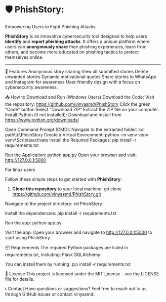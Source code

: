 # 🛡️ PhishStory: 
Empowering Users to Fight Phishing Attacks

**PhishStory** is an innovative cybersecurity tool designed to help users **identify** and **report phishing attacks**. It offers a unique platform where users can **anonymously share** their phishing experiences, learn from others, and become more educated on phishing tactics to protect themselves online.

---

🚀 Features
Anonymous story sharing
View all submitted stories
Delete unwanted stories
Dynamic motivational quotes
Share stories to WhatsApp and Instagram for awareness
User-friendly design with a focus on cybersecurity awareness.

📥 How to Download and Run (Windows Users)
Download the Code:
Visit the repository: https://github.com/vinyasmd/PhishStory
Click the green "Code" button
Select "Download ZIP"
Extract the ZIP file on your computer.
Install Python (if not installed):
Download and install from https://www.python.org/downloads/

Open Command Prompt (CMD):
Navigate to the extracted folder:
cd path\to\PhishStory
Create a Virtual Environment:
python -m venv venv
venv\Scripts\activate
Install the Required Packages:
pip install -r requirements.txt

Run the Application:
python app.py
Open your browser and visit:
http://127.0.0.1:5000

For  linux users

Follow these simple steps to get started with **PhishStory**:

1. **Clone this repository** to your local machine:
   git clone https://github.com/vinyasmd/PhishStory.git

Navigate to the project directory:
cd PhishStory

Install the dependencies:
pip install -r requirements.txt

Run the app:
python app.py

Visit the app: Open your browser and navigate to http://127.0.0.1:5000 to start using PhishStory.

📦 Requirements
The required Python packages are listed in requirements.txt, including:
Flask
SQLAlchemy

You can install them by running:
pip install -r requirements.txt

📜 License
This project is licensed under the MIT License - see the LICENSE file for details.

📞 Contact
Have questions or suggestions? Feel free to reach out to us through GitHub issues or contact vinyasmd.

